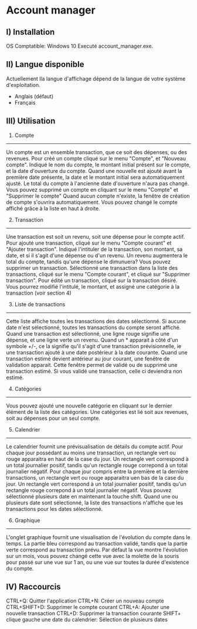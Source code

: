 Account manager
===============

I) Installation
---------------

OS Comptatible: Windows 10
Executé account_manager.exe.
 
II) Langue disponible
---------------------

Actuellement lla langue d'affichage dépend de la langue de votre système d'exploitation.
- Anglais (défaut)
- Français

III) Utilisation
----------------

1) Compte
----------

Un compte est un ensemble transaction, que ce soit des dépenses, ou des revenues.
Pour créé un compte cliqué sur le menu "Compte", et "Nouveau compte".
Indiqué le nom du compte, le montant initial présent sur le compte, et la date d'ouverture du compte.
Quand une nouvelle est ajouté avant la première date présente, la date et le montant initial sera automatiquement ajusté. Le total du compte à l'ancienne date d'ouverture n'aura pas changé.
Vous pouvez supprimé un compte en cliquant sur le menu "Compte" et "Supprimer le compte"
Quand aucun compte n'existe, la fenêtre de création de compte s'ouvrira automatiquement.
Vous pouvez changé le compte affiché grâce à la liste en haut à droite.

2) Transaction
--------------

Une transaction est soit un revenu, soit une dépense pour le compte actif.
Pour ajouté une transaction, cliqué sur le menu "Compte courant" et "Ajouter transaction".
Indiqué l'intituler de la transaction, son montant, sa date, et si il s'agit d'une dépense ou d'un revenu.
Un revenu augmentera le total du compte, tandis qu'une dépense le dimunuera? 
Vous pouvez supprimer un transaction. Sélectionné une transaction dans la liste des transactions, cliqué sur le menu "Compte courant", et cliqué sur "Supprimer transaction".
Pour édité un transaction, cliqué sur la transaction désiré. Vous pourrez modifié l'intitulé, le montant, et assigné une catégorie à la transaction (voir section 4)

3) Liste de transactions
------------------------

Cette liste affiche toutes les transactions des dates sélectionné. Si aucune date n'est sélectionné, toutes les transactions du compte seront affiché.
Quand une transaction est sélectionné, une ligne rouge signifie une dépense, et une ligne verte un revenu. Quand un * apparait à côté d'un symbole +/-, ce la signifie qu'il s'agit d'une transaction prévisionnelle, ie une transaction ajouté à une date postérieur à la date courante.
Quand une transaction estimé devient antérieur au jour courant, une fenêtre de validation apparait. Cette fenêtre permet de validé ou de supprimé une transaction estimé. Si vous validé une transaction, celle ci deviendra non estimé.  

4) Catégories
-------------

Vous pouvez ajouté une nouvelle catégorie en cliquant sur le dernier élément de la liste des catégories. Une catégories est lié soit aux revenues, soit au dépenses pour un seul compte.

5) Calendrier
-------------

Le calendrier fournit une prévisualisation de détails du compte actif.
Pour chaque jour possédant au moins une transaction, un rectangle vert ou rouge apparaitra en haut de la case du jour. Un rectangle vert correspond à un total journalier positif, tandis qu'un rectangle rouge correpond à un total journalier négatif.
Pour chaque jour compris entre la première et la dernière transactions, un rectangle vert ou rouge apparaitra uen bas de la case du jour. Un rectangle vert correspond à un total journalier positif, tandis qu'un rectangle rouge correpond à un total journalier négatif.
Vous pouvez sélectionné plusieurs date en maintenant la touche shift. Quand une ou plusieurs date sont sélectionné, la liste des transactions n'affiche que les transactions pour les dates sélectionné.


6) Graphique
------------

L'onglet graphique fournit une visualisation de l'évolution du compte dans le temps. La partie bleu correspond au transaction validé, tandis que la partie verte correspond au transaction prévu.
Par défaut la vue montre l'évolution sur un mois, vous pouvez changé cette vue avec la molette de la souris pour passé sur une vue sur 1 an, ou une vue sur toutes la durée d'existence du compte.

 
 IV) Raccourcis
--------------

CTRL+Q: Quitter l'application
CTRL+N: Créer un nouveau compte
CTRL+SHIFT+D: Supprimer le compte courant
CTRL+A: Ajouter une nouvelle transaction
CTRL+D: Supprimer la transaction courante
SHIFT+ clique gauche une date du calendrier: Sélection de plusieurs dates 
